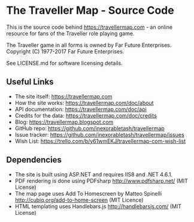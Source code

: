 The Traveller Map - Source Code
================================

This is the source code behind https://travellermap.com - an online resource for fans
of the Traveller role playing game.

The Traveller game in all forms is owned by Far Future Enterprises.
Copyright (C) 1977-2017 Far Future Enterprises.

See LICENSE.md for software licensing details.


Useful Links
------------

* The site itself: https://travellermap.com
* How the site works: https://travellermap.com/doc/about
* API documentation: https://travellermap.com/doc/api
* Credits for the data: https://travellermap.com/doc/credits
* Blog: https://travellermap.blogspot.com
* GitHub repo: https://github.com/inexorabletash/travellermap
* Issue tracker: https://github.com/inexorabletash/travellermap/issues
* Wish List: https://trello.com/b/y61wmEKJ/travellermap-com-wish-list


Dependencies
------------

* The site is built using ASP.NET and requires IIS8 and .NET 4.6.1.
* PDF rendering is done using PDFsharp http://www.pdfsharp.net/ (MIT License)
* The map page uses Add To Homescreen by Matteo Spinelli http://cubiq.org/add-to-home-screen (MIT Licence)
* HTML templating uses Handlebars.js http://handlebarsjs.com/ (MIT License)
